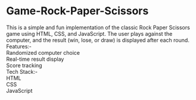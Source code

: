 # Game-Rock-Paper-Scissors
This is a simple and fun implementation of the classic Rock Paper Scissors game using HTML, CSS, and JavaScript. The user plays against the computer, and the result (win, lose, or draw) is displayed after each round.
<br>
 Features:- <br>
 Randomized computer choice <br>
Real-time result display <br>
Score tracking <br>
Tech Stack:- <br>
HTML <br>
CSS <br>
JavaScript <br>
